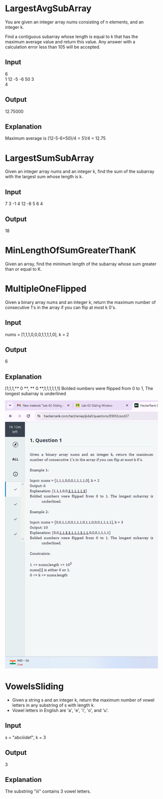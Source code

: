 # LargestAvgSubArray

You are given an integer array nums consisting of n elements, and an integer k.

Find a contiguous subarray whose length is equal to k that has the maximum average value and return this value. Any answer with a calculation error less than 105 will be accepted.

## Input

6 <br>
1 12 -5 -6 50 3 <br>
4

## Output

12.75000

## Explanation
 
Maximum average is (12-5-6+50)/4 = 51/4 = 12.75

# LargestSumSubArray

Given an integer array nums and an integer k, find the sum of the subarray with the largest sum whose length is k.

## Input

7
3 -1 4 12 -8 5 6
4

## Output

18

# MinLengthOfSumGreaterThanK

Given an array, find the minimum length of the subarray whose sum greater than or equal to K.

# MultipleOneFlipped

Given a binary array nums and an integer k, return the maximum number of consecutive 1's in the array if you can flip at most k 0's.

## Input

nums = [1,1,1,0,0,0,1,1,1,1,0], k = 2

## Output

6

## Explanation

[1,1,1,** 0 **, ** 0 **,1,1,1,1,1,1] Bolded numbers were flipped from 0 to 1, The longest subarray is underlined

<img src="https://github.com/Syed-Javith/Winter-Camp-DSA/blob/master/Arrays/SlidingWindow/TestProblems/image.png"/>

# VowelsSliding

 - Given a string s and an integer k, return the maximum number of vowel letters in any substring of s with length k.
 - Vowel letters in English are 'a', 'e', 'i', 'o', and 'u'.

## Input
 
s = "abciiidef", k = 3

## Output
 
3

## Explanation 

The substring "iii" contains 3 vowel letters.